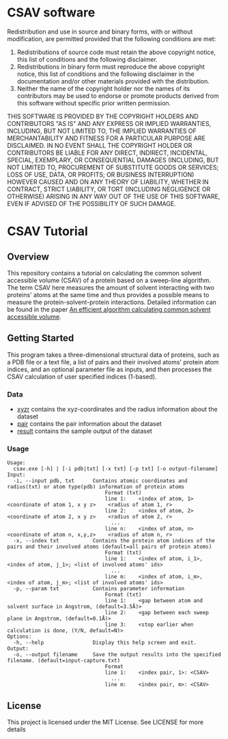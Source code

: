 # CSAV software

Redistribution and use in source and binary forms, with or without modification, are permitted provided that the following conditions are met:
1. Redistributions of source code must retain the above copyright notice, this list of conditions and the following disclaimer.
2. Redistributions in binary form must reproduce the above copyright notice, this list of conditions and the following disclaimer in the documentation and/or other materials provided with the distribution.
3. Neither the name of the copyright holder nor the names of its contributors may be used to endorse or promote products derived from this software without specific prior written permission.

THIS SOFTWARE IS PROVIDED BY THE COPYRIGHT HOLDERS AND CONTRIBUTORS "AS IS" AND ANY EXPRESS OR IMPLIED WARRANTIES, INCLUDING, BUT NOT LIMITED TO, THE IMPLIED WARRANTIES OF MERCHANTABILITY AND FITNESS FOR A PARTICULAR PURPOSE ARE DISCLAIMED. IN NO EVENT SHALL THE COPYRIGHT HOLDER OR CONTRIBUTORS BE LIABLE FOR ANY DIRECT, INDIRECT, INCIDENTAL, SPECIAL, EXEMPLARY, OR CONSEQUENTIAL DAMAGES (INCLUDING, BUT NOT LIMITED TO, PROCUREMENT OF SUBSTITUTE GOODS OR SERVICES; LOSS OF USE, DATA, OR PROFITS; OR BUSINESS INTERRUPTION) HOWEVER CAUSED AND ON ANY THEORY OF LIABILITY, WHETHER IN CONTRACT, STRICT LIABILITY, OR TORT (INCLUDING NEGLIGENCE OR OTHERWISE) ARISING IN ANY WAY OUT OF THE USE OF THIS SOFTWARE, EVEN IF ADVISED OF THE POSSIBILITY OF SUCH DAMAGE.



# CSAV Tutorial  

## Overview
This repository contains a tutorial on calculating the common solvent accessible volume (CSAV) of a protein based on a sweep-line algorithm. The term CSAV here measures the amount of solvent interacting with two proteins' atoms at the same time and thus provides a possible means to measure the protein-solvent-protein interactions. Detailed information can be found in the paper [An efficient algorithm calculating common solvent accessible volume]().

## Getting Started
This program takes a three-dimensional structural data of proteins, such as a PDB file or a text file, a list of pairs and their involved atoms' protein atom indices, and an optional parameter file as inputs, and then processes the CSAV calculation of user specified indices (1-based). 

### Data
- [xyzr](./dataset/xyzr/) contains the xyz-coordinates and the radius information about the dataset
- [pair](./dataset/pair/) contains the pair information about the dataset 
- [result](./dataset/result/) contains the sample output of the dataset

### Usage
```
Usage:
  csav.exe [-h] | [-i pdb|txt] [-x txt] [-p txt] [-o output-filename]
Input:
  -i, --input pdb, txt      Contains atomic coordinates and radius(txt) or atom type(pdb) information of protein atoms
                                Format (txt)
                                line 1:    <index of atom, 1>    <coordinate of atom 1, x y z>    <radius of atom 1, r>
                                line 2:    <index of atom, 2>    <coordinate of atom 2, x y z>    <radius of atom 2, r>
                                  ...
                                line n:    <index of atom, n>    <coordinate of atom n, x,y,z>    <radius of atom n, r>
  -x, --index txt           Contains the protein atom indices of the pairs and their involved atoms (default=all pairs of protein atoms)
                                Format (txt)
                                line 1:    <index of atom, i_1>, <index of atom, j_1>; <list of involved atoms' ids>
                                  ...
                                line m:    <index of atom, i_m>, <index of atom, j_m>; <list of involved atoms' ids>
  -p, --param txt           Contains parameter information
                                Format (txt)
                                line 1:    <gap between atom and solvent surface in Angstrom, (default=3.5Å)>
                                line 2:    <gap between each sweep plane in Angstrom, (default=0.1Å)>
                                line 3:    <stop earlier when calculation is done, (Y/N, default=N)>
Options:
  -h, --help                Display this help screen and exit.
Output:
  -o, --output filename     Save the output results into the specified filename. (default=input-capture.txt)
                                Format
                                line 1:    <index pair, 1>: <CSAV>
                                  ...
                                line m:    <index pair, m>: <CSAV>
```


## License
This project is licensed under the MIT License. See LICENSE for more details
